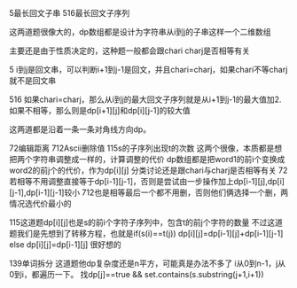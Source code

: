 5最长回文子串 516最长回文子序列

这两道题很像大的，dp数组都是设计为字符串从i到j的子串这样一个二维数组

主要还是由于性质决定的，这种题一般都会跟chari  charj是否相等有关

5    i到j是回文串，可以判断i+1到j-1是回文，并且chari=charj，如果chari不等charj就不是回文串

516  如果chari=charj，那么从i到j的最大回文子序列就是从i+1到j-1的最大值加2.如果不相等，那么则是dp[i+1][j]和dp[i][j-1]的较大值

这两道都是沿着一条一条对角线方向dp。

72编辑距离 712Ascii删除值 115s的子序列出现t的次数
这两个很像，本质都是想把两个字符串调整成一样的，计算调整的代价
dp数组都是把word1的前i个变换成word2的前j个的代价，作为dp[i][j] 
分类讨论还是跟chari与charj是否相等有关
72若相等不用调整直接等于dp[i-1][j-1]，否则是尝试由一步操作加上dp[i-1][j],dp[i][j-1],dp[i-1][j-1]较小
712也是相等最后一个都不用删，否则他们俩选择一个删，两情况选代价最小的

115这道题dp[i][j]也是s的前i个字符子序列中，包含t的前j个字符的数量
不过这道题我们是先想到了转移方程，也就是if(s(i)==t(j))   dp[i][j]=dp[i-1][j]+dp[i-1][j-1]
else dp[i][j]=dp[i-1][j] 很好想的


139单词拆分
这道题他dp复杂度还是n平方，可能真是办法不多了
i从0到n-1，j从0到i，都遍历一下。
找dp[j]==true && set.contains(s.substring(j+1,i+1))
